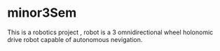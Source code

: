 # minor3Sem
This is a robotics project , robot is  a 3 omnidirectional wheel holonomic drive robot capable of autonomous nevigation.
